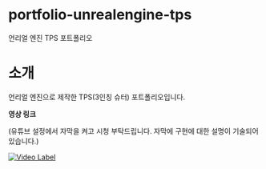 # portfolio-unrealengine-tps
언리얼 엔진 TPS 포트폴리오

# 소개
언리얼 엔진으로 제작한 TPS(3인칭 슈터) 포트폴리오입니다.

**영상 링크**


(유튜브 설정에서 자막을 켜고 시청 부탁드립니다. 자막에 구현에 대한 설명이 기술되어 있습니다.)


[![Video Label](http://img.youtube.com/vi/_Mnx535KNJo/0.jpg)](https://youtu.be/_Mnx535KNJo)
